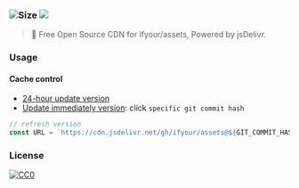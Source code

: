 ### ![Size](https://github-size-badge.herokuapp.com/ifyour/assets.svg) [![](https://data.jsdelivr.com/v1/package/gh/ifyour/assets/badge)](https://www.jsdelivr.com/package/gh/ifyour/assets)

> 🦄 Free Open Source CDN for ifyour/assets, Powered by jsDelivr.

### Usage

#### Cache control
- [24-hour update version](https://cdn.jsdelivr.net/gh/ifyour/assets@latest/)
- [Update immediately version](https://www.jsdelivr.com/package/gh/ifyour/assets): click `specific git commit hash`

```js
// refresh version
const URL = `https://cdn.jsdelivr.net/gh/ifyour/assets@${GIT_COMMIT_HASH}/`
```

### License

[![CC0](https://i.creativecommons.org/p/zero/1.0/88x31.png)](https://creativecommons.org/publicdomain/zero/1.0/)
